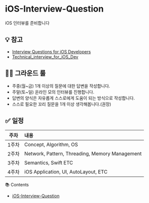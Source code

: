 # iOS-Interview-Question
iOS 인터뷰를 준비합니다

## 💡 참고
- [Interview Questions for iOS Developers](https://github.com/JeaSungLEE/iOSInterviewquestions)
- [Technical_interview_for_iOS_Dev](https://github.com/inswag/Technical_interview_for_iOS_Dev)


## 🧑‍⚖️ 그라운드 룰

- 주중(월~금) 1개 이상의 질문에 대한 답변을 작성합니다.
- 주말(토~일) 온라인 모의 인터뷰를 진행합니다.
- 답변의 양식은 자유롭게 스스로에게 도움이 되는 방식으로 작성합니다.
- 스스로 필요한 꼬리 질문을 1개 이상 생각해봅니다.(권장)

## ✅ 일정

| 주차 | 내용 |
| :-: | :- |
| 1주차 | Concept, Algorithm, OS |
| 2주차 | Network, Pattern, Threading, Memory Management |
| 3주차 | Semantics, Swift ETC |
| 4주차 | iOS Application, UI, AutoLayout, ETC |

📚 Contents
- [iOS-Interview-Question](\iOS-Interview-Question)